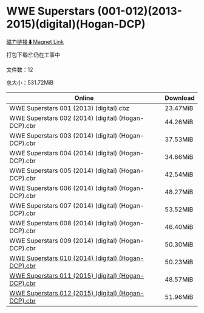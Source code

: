 # WWE Superstars (001-012)(2013-2015)(digital)(Hogan-DCP)

[磁力链接⬇Magnet Link](magnet:?xt=urn:btih:bde850cc646eadf393114e6fbfcfa210bd448740&dn=WWE%20Superstars%20%28001-012%29%282013-2015%29%28digital%29%28Hogan-DCP%29)

打包下载📦仍在工事中

文件数：12

总大小：531.72MiB

Online | Download
--- | ---
WWE Superstars 001 (2013) (digital).cbz | 23.47MiB
WWE Superstars 002 (2014) (digital) (Hogan-DCP).cbr | 44.26MiB
WWE Superstars 003 (2014) (digital) (Hogan-DCP).cbr | 37.53MiB
WWE Superstars 004 (2014) (digital) (Hogan-DCP).cbr | 34.66MiB
WWE Superstars 005 (2014) (digital) (Hogan-DCP).cbr | 42.54MiB
WWE Superstars 006 (2014) (digital) (Hogan-DCP).cbr | 48.27MiB
WWE Superstars 007 (2014) (digital) (Hogan-DCP).cbr | 53.52MiB
WWE Superstars 008 (2014) (digital) (Hogan-DCP).cbr | 46.40MiB
WWE Superstars 009 (2014) (digital) (Hogan-DCP).cbr | 50.30MiB
[WWE Superstars 010 (2014) (digital) (Hogan-DCP).cbr](https://github.com/alicewish/markdown/blob/master/comic/WWE-Superstars-010-2014-digital-Hogan-DCP-cbr.md) | 50.23MiB
[WWE Superstars 011 (2015) (digital) (Hogan-DCP).cbr](https://github.com/alicewish/markdown/blob/master/comic/WWE-Superstars-011-2015-digital-Hogan-DCP-cbr.md) | 48.57MiB
[WWE Superstars 012 (2015) (digital) (Hogan-DCP).cbr](https://github.com/alicewish/markdown/blob/master/comic/WWE-Superstars-012-2015-digital-Hogan-DCP-cbr.md) | 51.96MiB